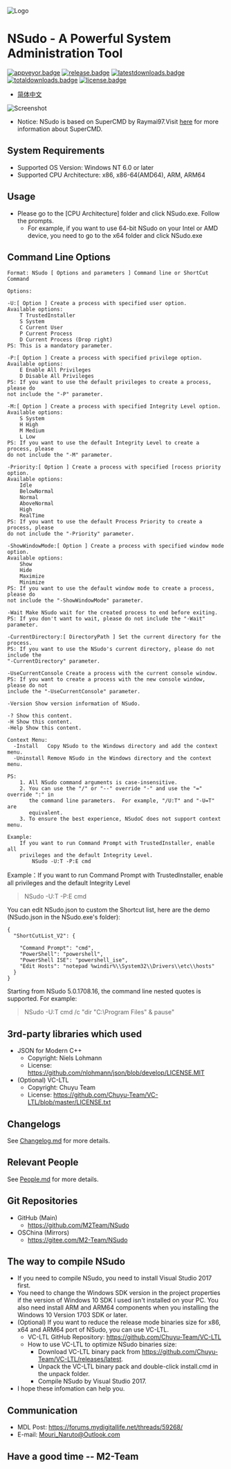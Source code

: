 ﻿![Logo](Logo.png)
# NSudo - A Powerful System Administration Tool

[![appveyor.badge]][appveyor.link] 
[![release.badge]][release.link]
[![latestdownloads.badge]][latestdownloads.link]
[![totaldownloads.badge]][totaldownloads.link]
[![license.badge]][license.link]

- [简体中文](自述.md)

![Screenshot](Screenshot.png)

- Notice: NSudo is based on SuperCMD by Raymai97.Visit 
  [here](http://bbs.pcbeta.com/viewthread-1508863-1-1.html "here") for more 
  information about SuperCMD.

## System Requirements
- Supported OS Version: Windows NT 6.0 or later
- Supported CPU Architecture: x86, x86-64(AMD64), ARM, ARM64

## Usage
- Please go to the [CPU Architecture] folder and click NSudo.exe. Follow the 
  prompts.
  - For example, if you want to use 64-bit NSudo on your Intel or AMD device,
    you need to go to the x64 folder and click NSudo.exe

## Command Line Options
```
Format: NSudo [ Options and parameters ] Command line or ShortCut Command

Options:

-U:[ Option ] Create a process with specified user option.
Available options:
    T TrustedInstaller
    S System
    C Current User
    P Current Process
    D Current Process (Drop right)
PS: This is a mandatory parameter.

-P:[ Option ] Create a process with specified privilege option. 
Available options:
    E Enable All Privileges
    D Disable All Privileges
PS: If you want to use the default privileges to create a process, please do 
not include the "-P" parameter.

-M:[ Option ] Create a process with specified Integrity Level option.
Available options:
    S System
    H High
    M Medium
    L Low
PS: If you want to use the default Integrity Level to create a process, please 
do not include the "-M" parameter.

-Priority:[ Option ] Create a process with specified [rocess priority option.
Available options:
    Idle
    BelowNormal
    Normal
    AboveNormal
    High
    RealTime
PS: If you want to use the default Process Priority to create a process, please
do not include the "-Priority" parameter.

-ShowWindowMode:[ Option ] Create a process with specified window mode option.
Available options:
    Show
    Hide
    Maximize
    Minimize
PS: If you want to use the default window mode to create a process, please do 
not include the "-ShowWindowMode" parameter.

-Wait Make NSudo wait for the created process to end before exiting.
PS: If you don't want to wait, please do not include the "-Wait" parameter.

-CurrentDirectory:[ DirectoryPath ] Set the current directory for the process.
PS: If you want to use the NSudo's current directory, please do not include the
"-CurrentDirectory" parameter.

-UseCurrentConsole Create a process with the current console window.
PS: If you want to create a process with the new console window, please do not 
include the "-UseCurrentConsole" parameter.

-Version Show version information of NSudo.

-? Show this content.
-H Show this content.
-Help Show this content.

Context Menu:
  -Install   Copy NSudo to the Windows directory and add the context menu.
  -Uninstall Remove NSudo in the Windows directory and the context menu. 

PS:
    1. All NSudo command arguments is case-insensitive.
    2. You can use the "/" or "--" override "-" and use the "=" override ":" in
       the command line parameters.  For example, "/U:T" and "-U=T" are 
       equivalent.
    3. To ensure the best experience, NSudoC does not support context menu.

Example:
    If you want to run Command Prompt with TrustedInstaller, enable all 
    privileges and the default Integrity Level.
        NSudo -U:T -P:E cmd
```
Example：If you want to run Command Prompt with TrustedInstaller, enable all 
privileges and the default Integrity Level
> NSudo -U:T -P:E cmd

You can edit NSudo.json to custom the Shortcut list, here are the demo 
(NSudo.json in the NSudo.exe's folder):
```
{
  "ShortCutList_V2": {

    "Command Prompt": "cmd",
    "PowerShell": "powershell",
    "PowerShell ISE": "powershell_ise",
    "Edit Hosts": "notepad %windir%\\System32\\Drivers\\etc\\hosts"
  }
}
```
Starting from NSudo 5.0.1708.16, the command line nested quotes is supported. 
For example: 
> NSudo -U:T cmd /c "dir "C:\Program Files" & pause"

## 3rd-party libraries which used
- JSON for Modern C++
  - Copyright: Niels Lohmann
  - License: https://github.com/nlohmann/json/blob/develop/LICENSE.MIT
- (Optional) VC-LTL
  - Copyright: Chuyu Team
  - License: https://github.com/Chuyu-Team/VC-LTL/blob/master/LICENSE.txt

## Changelogs
See [Changelog.md](Changelog.md) for more details.

## Relevant People 
See [People.md](People.md) for more details.

## Git Repositories
- GitHub (Main)
  - https://github.com/M2Team/NSudo
- OSChina (Mirrors)
  - https://gitee.com/M2-Team/NSudo

## The way to compile NSudo
- If you need to compile NSudo, you need to install Visual Studio 2017 first.
- You need to change the Windows SDK version in the project properties if the 
  version of Windows 10 SDK I used isn't installed on your PC. You also need 
  install ARM and ARM64 components when you installing the Windows 10 Version 
  1703 SDK or later.
- (Optional) If you want to reduce the release mode binaries size for x86, x64
  and ARM64 port of NSudo, you can use VC-LTL.
  - VC-LTL GitHub Repository: https://github.com/Chuyu-Team/VC-LTL
  - How to use VC-LTL to optimize NSudo binaries size:
    - Download VC-LTL binary pack from 
	  https://github.com/Chuyu-Team/VC-LTL/releases/latest.
    - Unpack the VC-LTL binary pack and double-click install.cmd in the unpack
	  folder.
    - Compile NSudo by Visual Studio 2017.
- I hope these infomation can help you.

## Communication
- MDL Post: https://forums.mydigitallife.net/threads/59268/
- E-mail: Mouri_Naruto@Outlook.com

## Have a good time -- M2-Team

[appveyor.badge]: https://ci.appveyor.com/api/projects/status/github/M2Team/NSudo?branch=master&svg=true
[appveyor.link]: https://ci.appveyor.com/project/MouriNaruto/nsudo
[release.badge]: https://img.shields.io/github/release/M2Team/NSudo.svg
[release.link]: https://github.com/M2Team/NSudo/releases/latest
[latestdownloads.badge]: https://img.shields.io/github/downloads/M2Team/NSudo/latest/total.svg
[latestdownloads.link]: https://github.com/M2Team/NSudo/releases/latest
[totaldownloads.badge]: https://img.shields.io/github/downloads/M2Team/NSudo/total.svg
[totaldownloads.link]: https://github.com/M2Team/NSudo/releases
[license.badge]: https://img.shields.io/github/license/M2Team/NSudo.svg
[license.link]: LICENSE
